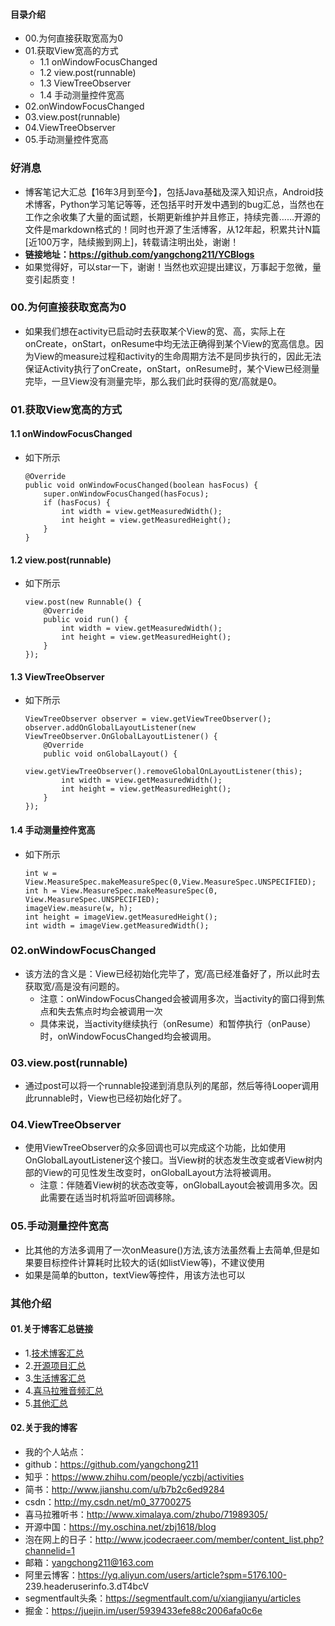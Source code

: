 #### 目录介绍
- 00.为何直接获取宽高为0
- 01.获取View宽高的方式
    - 1.1 onWindowFocusChanged
    - 1.2 view.post(runnable)
    - 1.3 ViewTreeObserver
    - 1.4 手动测量控件宽高
- 02.onWindowFocusChanged
- 03.view.post(runnable)
- 04.ViewTreeObserver
- 05.手动测量控件宽高



### 好消息
- 博客笔记大汇总【16年3月到至今】，包括Java基础及深入知识点，Android技术博客，Python学习笔记等等，还包括平时开发中遇到的bug汇总，当然也在工作之余收集了大量的面试题，长期更新维护并且修正，持续完善……开源的文件是markdown格式的！同时也开源了生活博客，从12年起，积累共计N篇[近100万字，陆续搬到网上]，转载请注明出处，谢谢！
- **链接地址：https://github.com/yangchong211/YCBlogs**
- 如果觉得好，可以star一下，谢谢！当然也欢迎提出建议，万事起于忽微，量变引起质变！




### 00.为何直接获取宽高为0
- 如果我们想在activity已启动时去获取某个View的宽、高，实际上在onCreate，onStart，onResume中均无法正确得到某个View的宽高信息。因为View的measure过程和activity的生命周期方法不是同步执行的，因此无法保证Activity执行了onCreate，onStart，onResume时，某个View已经测量完毕，一旦View没有测量完毕，那么我们此时获得的宽/高就是0。


### 01.获取View宽高的方式
#### 1.1 onWindowFocusChanged
- 如下所示
    ```
    @Override
    public void onWindowFocusChanged(boolean hasFocus) {
        super.onWindowFocusChanged(hasFocus);
        if (hasFocus) {
            int width = view.getMeasuredWidth();
            int height = view.getMeasuredHeight();
        }
    }
    ```

#### 1.2 view.post(runnable)
- 如下所示
    ```
    view.post(new Runnable() {
        @Override
        public void run() {
            int width = view.getMeasuredWidth();
            int height = view.getMeasuredHeight();
        }
    });
    ```

#### 1.3 ViewTreeObserver
- 如下所示
    ```
    ViewTreeObserver observer = view.getViewTreeObserver();
    observer.addOnGlobalLayoutListener(new ViewTreeObserver.OnGlobalLayoutListener() {
        @Override
        public void onGlobalLayout() {
            view.getViewTreeObserver().removeGlobalOnLayoutListener(this);
            int width = view.getMeasuredWidth();
            int height = view.getMeasuredHeight();
        }
    });
    ```

#### 1.4 手动测量控件宽高
- 如下所示
    ```
    int w = View.MeasureSpec.makeMeasureSpec(0,View.MeasureSpec.UNSPECIFIED);
    int h = View.MeasureSpec.makeMeasureSpec(0, View.MeasureSpec.UNSPECIFIED);
    imageView.measure(w, h);
    int height = imageView.getMeasuredHeight();
    int width = imageView.getMeasuredWidth();
    ```


### 02.onWindowFocusChanged
- 该方法的含义是：View已经初始化完毕了，宽/高已经准备好了，所以此时去获取宽/高是没有问题的。
    - 注意：onWindowFocusChanged会被调用多次，当activity的窗口得到焦点和失去焦点时均会被调用一次
    - 具体来说，当activity继续执行（onResume）和暂停执行（onPause）时，onWindowFocusChanged均会被调用。



### 03.view.post(runnable)
- 通过post可以将一个runnable投递到消息队列的尾部，然后等待Looper调用此runnable时，View也已经初始化好了。



### 04.ViewTreeObserver
- 使用ViewTreeObserver的众多回调也可以完成这个功能，比如使用OnGlobalLayoutListener这个接口。当View树的状态发生改变或者View树内部的View的可见性发生改变时，onGlobalLayout方法将被调用。
    - 注意：伴随着View树的状态改变等，onGlobalLayout会被调用多次。因此需要在适当时机将监听回调移除。


### 05.手动测量控件宽高
- 比其他的方法多调用了一次onMeasure()方法,该方法虽然看上去简单,但是如果要目标控件计算耗时比较大的话(如listView等)，不建议使用
- 如果是简单的button，textView等控件，用该方法也可以








### 其他介绍
#### 01.关于博客汇总链接
- 1.[技术博客汇总](https://www.jianshu.com/p/614cb839182c)
- 2.[开源项目汇总](https://blog.csdn.net/m0_37700275/article/details/80863574)
- 3.[生活博客汇总](https://blog.csdn.net/m0_37700275/article/details/79832978)
- 4.[喜马拉雅音频汇总](https://www.jianshu.com/p/f665de16d1eb)
- 5.[其他汇总](https://www.jianshu.com/p/53017c3fc75d)



#### 02.关于我的博客
- 我的个人站点：
- github：https://github.com/yangchong211
- 知乎：https://www.zhihu.com/people/yczbj/activities
- 简书：http://www.jianshu.com/u/b7b2c6ed9284
- csdn：http://my.csdn.net/m0_37700275
- 喜马拉雅听书：http://www.ximalaya.com/zhubo/71989305/
- 开源中国：https://my.oschina.net/zbj1618/blog
- 泡在网上的日子：http://www.jcodecraeer.com/member/content_list.php?channelid=1
- 邮箱：yangchong211@163.com
- 阿里云博客：https://yq.aliyun.com/users/article?spm=5176.100- 239.headeruserinfo.3.dT4bcV
- segmentfault头条：https://segmentfault.com/u/xiangjianyu/articles
- 掘金：https://juejin.im/user/5939433efe88c2006afa0c6e



